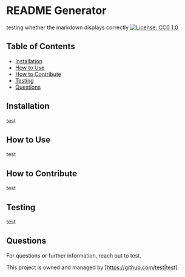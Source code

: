 # README Generator
testing whether the markdown displays correctly
[![License: CC0 1.0](https://img.shields.io/badge/License-CC0_1.0-lightgrey.svg)](https://creativecommons.org/publicdomain/zero/1.0)

## Table of Contents
- [Installation](#installation)
- [How to Use](#how-to-use)
- [How to Contribute](#how-to-contribute)
- [Testing](#testing)
- [Questions](#questions)

## Installation
test

## How to Use
test

## How to Contribute
test

## Testing
test

## Questions
For questions or further information, reach out to test.
        
This project is owned and managed by [https://github.com/test|test].